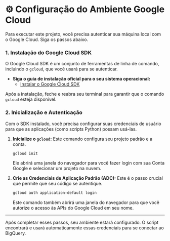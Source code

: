 # ⚙️ Configuração do Ambiente Google Cloud

Para executar este projeto, você precisa autenticar sua máquina local com o Google Cloud. Siga os passos abaixo.

### 1. Instalação do Google Cloud SDK

O Google Cloud SDK é um conjunto de ferramentas de linha de comando, incluindo o `gcloud`, que você usará para se autenticar.

* **Siga o guia de instalação oficial para o seu sistema operacional:**
    * [Instalar o Google Cloud SDK](https://cloud.google.com/sdk/docs/install)

Após a instalação, feche e reabra seu terminal para garantir que o comando `gcloud` esteja disponível.

### 2. Inicialização e Autenticação

Com o SDK instalado, você precisa configurar suas credenciais de usuário para que as aplicações (como scripts Python) possam usá-las.

1.  **Inicialize o `gcloud`:** Este comando configura seu projeto padrão e a conta.
    ```bash
    gcloud init
    ```
    Ele abrirá uma janela do navegador para você fazer login com sua Conta Google e selecionar um projeto na nuvem.

2.  **Crie as Credenciais de Aplicação Padrão (ADC):** Este é o passo crucial que permite que seu código se autentique.
    ```bash
    gcloud auth application-default login
    ```
    Este comando também abrirá uma janela do navegador para que você autorize o acesso às APIs do Google Cloud em seu nome.

---

Após completar esses passos, seu ambiente estará configurado. O script encontrará e usará automaticamente essas credenciais para se conectar ao BigQuery.
